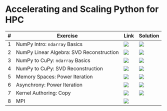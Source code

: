 # Accelerating and Scaling Python for HPC

| # | Exercise | Link | Solution |
|---|----------|------|----------|
| 1 | NumPy Intro: `ndarray` Basics | [![](https://colab.research.google.com/assets/colab-badge.svg)](https://colab.research.google.com/github/pyHPC/pyhpc-tutorial/blob/main/notebooks/1__numpy_intro__ndarray_basics.ipynb) | [![](https://colab.research.google.com/assets/colab-badge.svg)](https://colab.research.google.com/github/pyHPC/pyhpc-tutorial/blob/main/notebooks/1__numpy_intro__ndarray_basics__SOLUTION.ipynb) |
| 2 | NumPy Linear Algebra: SVD Reconstruction | [![](https://colab.research.google.com/assets/colab-badge.svg)](https://colab.research.google.com/github/pyHPC/pyhpc-tutorial/blob/main/notebooks/2__numpy_intro__svd_reconstruction.ipynb) | [![](https://colab.research.google.com/assets/colab-badge.svg)](https://colab.research.google.com/github/pyHPC/pyhpc-tutorial/blob/main/notebooks/2__numpy_intro__svd_reconstruction__SOLUTION.ipynb) |
| 3 | NumPy to CuPy: `ndarray` Basics | [![](https://colab.research.google.com/assets/colab-badge.svg)](https://colab.research.google.com/github/pyHPC/pyhpc-tutorial/blob/main/notebooks/3__numpy_to_cupy__ndarray_basics.ipynb) | [![](https://colab.research.google.com/assets/colab-badge.svg)](https://colab.research.google.com/github/pyHPC/pyhpc-tutorial/blob/main/notebooks/3__numpy_to_cupy__ndarray_basics__SOLUTION.ipynb) |
| 4 | NumPy to CuPy: SVD Reconstruction | [![](https://colab.research.google.com/assets/colab-badge.svg)](https://colab.research.google.com/github/pyHPC/pyhpc-tutorial/blob/main/notebooks/4__numpy_to_cupy__svd_reconstruction.ipynb) | [![](https://colab.research.google.com/assets/colab-badge.svg)](https://colab.research.google.com/github/pyHPC/pyhpc-tutorial/blob/main/notebooks/4__numpy_to_cupy__svd_reconstruction__SOLUTION.ipynb) |
| 5 | Memory Spaces: Power Iteration | [![](https://colab.research.google.com/assets/colab-badge.svg)](https://colab.research.google.com/github/pyHPC/pyhpc-tutorial/blob/main/notebooks/5__memory_spaces__power_iteration.ipynb) | [![](https://colab.research.google.com/assets/colab-badge.svg)](https://colab.research.google.com/github/pyHPC/pyhpc-tutorial/blob/main/notebooks/5__memory_spaces__power_iteration__SOLUTION.ipynb) |
| 6 | Asynchrony: Power Iteration | [![](https://colab.research.google.com/assets/colab-badge.svg)](https://colab.research.google.com/github/pyHPC/pyhpc-tutorial/blob/main/notebooks/6__asynchrony__power_iteration.ipynb) | [![](https://colab.research.google.com/assets/colab-badge.svg)](https://colab.research.google.com/github/pyHPC/pyhpc-tutorial/blob/main/notebooks/6__asynchrony__power_iteration__SOLUTION.ipynb) |
| 7 | Kernel Authoring: Copy | [![](https://colab.research.google.com/assets/colab-badge.svg)](https://colab.research.google.com/github/pyHPC/pyhpc-tutorial/blob/main/notebooks/7__kernel_authoring__copy.ipynb) | [![](https://colab.research.google.com/assets/colab-badge.svg)](https://colab.research.google.com/github/pyHPC/pyhpc-tutorial/blob/main/notebooks/7__kernel_authoring__copy__SOLUTION.ipynb) |
| 8 | MPI | [![](https://colab.research.google.com/assets/colab-badge.svg)](https://colab.research.google.com/github/pyHPC/pyhpc-tutorial/blob/main/notebooks/8__mpi.ipynb) |  |
